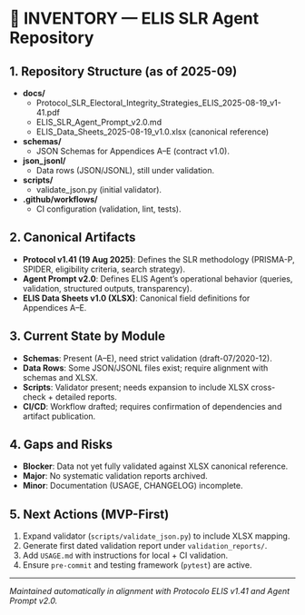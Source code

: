 # 📘 INVENTORY — ELIS SLR Agent Repository

## 1. Repository Structure (as of 2025-09)
- **docs/**  
  - Protocol_SLR_Electoral_Integrity_Strategies_ELIS_2025-08-19_v1-41.pdf  
  - ELIS_SLR_Agent_Prompt_v2.0.md  
  - ELIS_Data_Sheets_2025-08-19_v1.0.xlsx (canonical reference)  
- **schemas/**  
  - JSON Schemas for Appendices A–E (contract v1.0).  
- **json_jsonl/**  
  - Data rows (JSON/JSONL), still under validation.  
- **scripts/**  
  - validate_json.py (initial validator).  
- **.github/workflows/**  
  - CI configuration (validation, lint, tests).  

## 2. Canonical Artifacts
- **Protocol v1.41 (19 Aug 2025)**: Defines the SLR methodology (PRISMA-P, SPIDER, eligibility criteria, search strategy).  
- **Agent Prompt v2.0**: Defines ELIS Agent’s operational behavior (queries, validation, structured outputs, transparency).  
- **ELIS Data Sheets v1.0 (XLSX)**: Canonical field definitions for Appendices A–E.  

## 3. Current State by Module
- **Schemas**: Present (A–E), need strict validation (draft-07/2020-12).  
- **Data Rows**: Some JSON/JSONL files exist; require alignment with schemas and XLSX.  
- **Scripts**: Validator present; needs expansion to include XLSX cross-check + detailed reports.  
- **CI/CD**: Workflow drafted; requires confirmation of dependencies and artifact publication.  

## 4. Gaps and Risks
- **Blocker**: Data not yet fully validated against XLSX canonical reference.  
- **Major**: No systematic validation reports archived.  
- **Minor**: Documentation (USAGE, CHANGELOG) incomplete.  

## 5. Next Actions (MVP-First)
1. Expand validator (`scripts/validate_json.py`) to include XLSX mapping.  
2. Generate first dated validation report under `validation_reports/`.  
3. Add `USAGE.md` with instructions for local + CI validation.  
4. Ensure `pre-commit` and testing framework (`pytest`) are active.  

---
*Maintained automatically in alignment with Protocolo ELIS v1.41 and Agent Prompt v2.0.*
